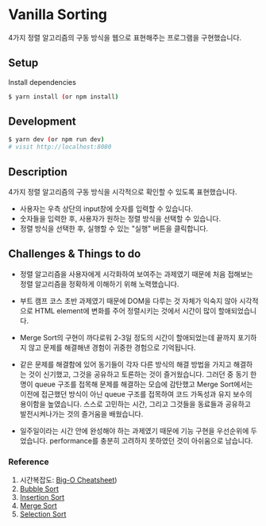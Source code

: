 # Vanilla Sorting

4가지 정렬 알고리즘의 구동 방식을 웹으로 표현해주는 프로그램을 구현했습니다.

## Setup

Install dependencies

```sh
$ yarn install (or npm install)
```

## Development

```sh
$ yarn dev (or npm run dev)
# visit http://localhost:8080
```

## Description

4가지 정렬 알고리즘의 구동 방식을 시각적으로 확인할 수 있도록 표현했습니다.

* 사용자는 우측 상단의 input창에 숫자를 입력할 수 있습니다.
* 숫자들을 입력한 후, 사용자가 원하는 정렬 방식을 선택할 수 있습니다.
* 정렬 방식을 선택한 후, 실행할 수 있는 "실행" 버튼을 클릭합니다.


## Challenges & Things to do


- 정렬 알고리즘을 사용자에게 시각화하여 보여주는 과제였기 때문에 처음 접해보는 정렬 알고리즘을 정확하게 이해하기 위해 노력했습니다.

- 부트 캠프 코스 초반 과제였기 때문에 DOM을 다루는 것 자체가 익숙지 않아 시각적으로 HTML element에 변화를 주어 정렬시키는 것에서 시간이 많이 할애되었습니다.

- Merge Sort의 구현이 까다로워 2-3일 정도의 시간이 할애되었는데 끝까지 포기하지 않고 문제를 해결해낸 경험이 귀중한 경험으로 기억됩니다.

- 같은 문제를 해결함에 있어 동기들이 각자 다른 방식의 해결 방법을 가지고 해결하는 것이 신기했고, 그것을 공유하고 토론하는 것이 즐거웠습니다. 그러던 중 동기 한 명이 queue 구조를 접목해 문제를 해결하는 모습에 감탄했고 Merge Sort에서는 이전에 접근했던 방식이 아닌 queue 구조를 접목하여 코드 가독성과 유지 보수의 용이함을 높였습니다. 스스로 고민하는 시간, 그리고 그것들을 동료들과 공유하고 발전시켜나가는 것의 즐거움을 배웠습니다.

- 일주일이라는 시간 안에 완성해야 하는 과제였기 때문에 기능 구현을 우선순위에 두었습니다. performance를 충분히 고려하지 못하였던 것이 아쉬움으로 남습니다.


### Reference

1. 시간복잡도: [Big-O Cheatsheet](http://bigocheatsheet.com/))
2. [Bubble Sort](https://en.wikipedia.org/wiki/Bubble_sort)
3. [Insertion Sort](https://en.wikipedia.org/wiki/Insertion_sort)
4. [Merge Sort](https://en.wikipedia.org/wiki/Merge_sort)
5. [Selection Sort](https://en.wikipedia.org/wiki/Selection_sort)
